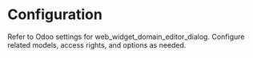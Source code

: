# Configuration

Refer to Odoo settings for web_widget_domain_editor_dialog. Configure related models, access rights, and options as needed.
